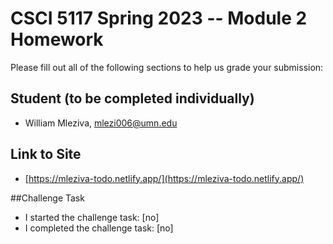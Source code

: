 # CSCI 5117 Spring 2023 -- Module 2 Homework

Please fill out all of the following sections to help us grade your submission:

## Student (to be completed individually)
  - William Mleziva, mlezi006@umn.edu
 
## Link to Site
  - [https://mleziva-todo.netlify.app/](https://mleziva-todo.netlify.app/)

##Challenge Task
  - I started the challenge task: [no]
  - I completed the challenge task: [no]

